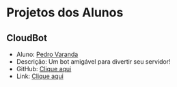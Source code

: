 # Projetos dos Alunos

## CloudBot

- Aluno: [Pedro Varanda](https://github.com/pedrocvaranda)
- Descrição: Um bot amigável para divertir seu servidor!
- GitHub: [Clique aqui](https://github.com/pedrocvaranda/CloudBot)
- Link: [Clique aqui](https://discord.com/api/oauth2/authorize?client_id=775822211972857887&permissions=8&scope=bot)
